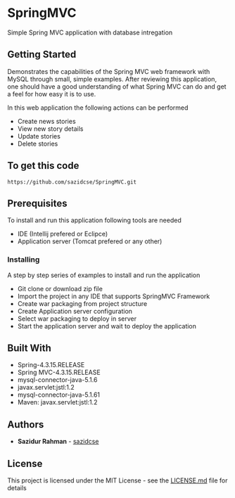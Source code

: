 # SpringMVC

Simple Spring MVC application with database intregation

## Getting Started

Demonstrates the capabilities of the Spring MVC web framework with MySQL through small, simple examples. After reviewing this application, one should have a good understanding of what Spring MVC can do and get a feel for how easy it is to use.

In this web application the following actions can be performed

* Create news stories
* View new story details
* Update stories
* Delete stories

## To get this code

```
https://github.com/sazidcse/SpringMVC.git
```

## Prerequisites

To install and run this application following tools are needed

* IDE (Intellij prefered or Eclipce)
* Application server (Tomcat prefered or any other)

### Installing

A step by step series of examples to install and run the application

* Git clone or download zip file
* Import the project in any IDE that supports SpringMVC Framework
* Create war packaging from project structure
* Create Application server configuration
* Select war packaging to deploy in server
* Start the application server and wait to deploy the application


## Built With

* Spring-4.3.15.RELEASE
* Spring MVC-4.3.15.RELEASE
* mysql-connector-java-5.1.6
* javax.servlet:jstl:1.2
* mysql-connector-java-5.1.61
* Maven: javax.servlet:jstl:1.2

## Authors

* **Sazidur Rahman** - [sazidcse](https://github.com/sazidcse)


## License

This project is licensed under the MIT License - see the [LICENSE.md](LICENSE.md) file for details



